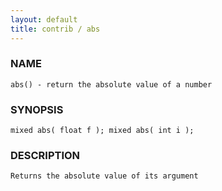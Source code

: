 ```yaml
---
layout: default
title: contrib / abs
---
```


### NAME

    abs() - return the absolute value of a number

### SYNOPSIS

    mixed abs( float f ); mixed abs( int i );

### DESCRIPTION

    Returns the absolute value of its argument
